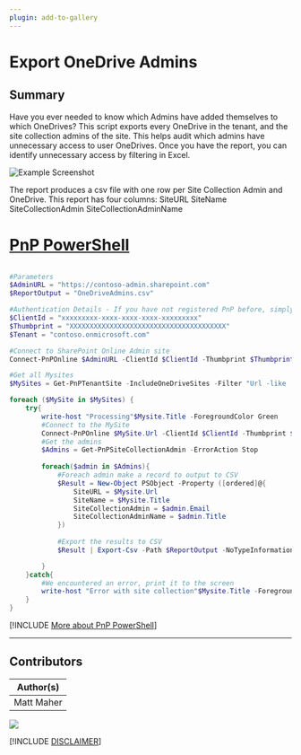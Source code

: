 ```yaml
---
plugin: add-to-gallery
---
```


# Export OneDrive Admins

## Summary
Have you ever needed to know which Admins have added themselves to which OneDrives? This script exports every OneDrive in the tenant, and the site collection admins of the site. This helps audit which admins have unnecessary access to user OneDrives. Once you have the report, you can identify unnecessary access by filtering in Excel.

![Example Screenshot](assets/OneDriveAdmins.png)

The report produces a csv file with one row per Site Collection Admin and OneDrive. This report has four columns:
SiteURL
SiteName
SiteCollectionAdmin
SiteCollectionAdminName


# [PnP PowerShell](#tab/pnpps)

```powershell

#Parameters
$AdminURL = "https://contoso-admin.sharepoint.com"
$ReportOutput = "OneDriveAdmins.csv"

#Authentication Details - If you have not registered PnP before, simply run the command Register-PnPAzureADApp to create an App
$ClientId = "xxxxxxxxx-xxxx-xxxx-xxxx-xxxxxxxxx"
$Thumbprint = "XXXXXXXXXXXXXXXXXXXXXXXXXXXXXXXXXXXXXXX"
$Tenant = "contoso.onmicrosoft.com"

#Connect to SharePoint Online Admin site
Connect-PnPOnline $AdminURL -ClientId $ClientId -Thumbprint $Thumbprint  -Tenant $Tenant 

#Get all Mysites
$MySites = Get-PnPTenantSite -IncludeOneDriveSites -Filter "Url -like '-my.sharepoint.com/personal/'"

foreach ($MySite in $MySites) {
    try{
        write-host "Processing"$Mysite.Title -ForegroundColor Green
        #Connect to the MySite
        Connect-PnPOnline $MySite.Url -ClientId $ClientId -Thumbprint $Thumbprint  -Tenant $Tenant -ErrorAction Stop
        #Get the admins
        $Admins = Get-PnPSiteCollectionAdmin -ErrorAction Stop
        
        foreach($admin in $Admins){
            #Foreach admin make a record to output to CSV   
            $Result = New-Object PSObject -Property ([ordered]@{
                SiteURL = $Mysite.Url
                SiteName = $Mysite.Title
                SiteCollectionAdmin = $admin.Email
                SiteCollectionAdminName = $admin.Title
            })
            
            #Export the results to CSV
            $Result | Export-Csv -Path $ReportOutput -NoTypeInformation -Append

        }
    }catch{
        #We encountered an error, print it to the screen
        write-host "Error with site collection"$Mysite.Title -ForegroundColor Red
    }
}

```
[!INCLUDE [More about PnP PowerShell](../../docfx/includes/MORE-PNPPS.md)]
***


## Contributors

| Author(s) |
|-----------|
| Matt Maher |



<img src="https://m365-visitor-stats.azurewebsites.net/script-samples/scripts/onedrive-export-admins?labelText=Visitors" class="img-visitor" aria-hidden="true" />

[!INCLUDE [DISCLAIMER](../../docfx/includes/DISCLAIMER.md)]

